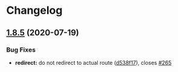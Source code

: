 # Changelog

## [1.8.5](https://github.com/d0whc3r/vue-auth-plugin/compare/v1.8.4...v1.8.5) (2020-07-19)


### Bug Fixes

* **redirect:** do not redirect to actual route ([d538f17](https://github.com/d0whc3r/vue-auth-plugin/commit/d538f17562acaa1f9814697afd07046a22fd2c37)), closes [#265](https://github.com/d0whc3r/vue-auth-plugin/issues/265)
